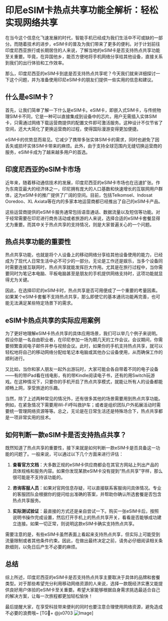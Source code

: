 # 印尼eSIM卡热点共享功能全解析：轻松实现网络共享

在当今这个信息化飞速发展的时代，智能手机已经成为我们生活中不可或缺的一部分。而随着技术的进步，eSIM卡的普及为我们带来了更多的便利。对于计划前往印度尼西亚旅行或长期居住的人来说，了解当地的eSIM卡是否支持热点共享功能至关重要。毕竟，在异国他乡，能否方便地将手机网络分享给其他设备，直接关系到我们的出行体验和工作效率。

那么，印度尼西亚的eSIM卡到底是否支持热点共享呢？今天我们就来详细探讨一下这个问题，并为准备使用印尼eSIM卡的朋友们提供一些实用的信息和建议。

## 什么是eSIM卡？

首先，让我们简单了解一下什么是eSIM卡。eSIM卡，即嵌入式SIM卡，与传统物理SIM卡不同，它是一种可以直接集成到设备中的芯片。用户无需插入实体SIM卡，只需通过网络下载运营商提供的配置文件即可激活服务。这种设计不仅节省了空间，还大大简化了更换运营商的过程，使得国际漫游变得更加便捷。

eSIM卡的优势显而易见。它减少了携带多张实体SIM卡的需求，同时也避免了因丢失或损坏实体SIM卡带来的麻烦。此外，由于支持全球范围内无缝切换运营商的服务，eSIM卡成为了越来越多用户的首选。

## 印度尼西亚的eSIM卡市场

近年来，随着移动通信技术的发展，印度尼西亚的eSIM卡市场也在迅速扩张。作为东南亚最大的经济体之一，印尼拥有庞大的人口基数和快速增长的互联网用户群体，这为eSIM卡的推广提供了广阔的空间。目前，包括Telkomsel、Indosat Ooredoo、XL Axiata等在内的多家本地运营商都已经推出了自己的eSIM卡产品。

这些运营商提供的eSIM卡服务通常包括语音通话、数据流量以及短信等功能。对于经常需要在印尼进行商务活动或者旅游的人来说，选择合适的eSIM卡套餐显得尤为重要。而其中关于热点共享的支持情况，则是大家普遍关心的一个问题。

## 热点共享功能的重要性

热点共享功能，也就是将个人设备上的移动网络分享给其他设备使用的能力，已经成为了现代人日常生活中必不可少的一部分。无论是工作还是娱乐，当多个设备同时需要连接互联网时，热点共享就能发挥巨大作用。尤其是在旅行过程中，当你需要同时为笔记本电脑、平板电脑甚至是朋友的手机提供网络支持时，这项功能就显得尤为关键。

因此，在选择印尼的eSIM卡时，热点共享是否可用便成了一个重要的考量因素。如果某个eSIM卡套餐不支持热点共享，那么即使它的基本通讯功能再完善，也可能无法满足某些特定场景下的需求。

## eSIM卡热点共享的实际应用案例

为了更好地理解eSIM卡热点共享的具体应用场景，我们可以举几个例子来说明。假设你是一名自由职业者，在印尼参加一场为期几天的工作会议。会议期间，你需要频繁查阅电子邮件并参与视频会议。此时，如果你的手机支持热点共享，就可以轻松地将自己的移动网络分配给笔记本电脑或其他办公设备使用，从而确保工作的顺利进行。

又比如，当你和家人朋友一起外出游玩时，大家可能会各自带着不同的电子设备——有的带iPad看在线电影，有的带Kindle阅读电子书，还有的用Switch玩游戏。在这种情况下，只要你的手机开启了热点共享模式，就能让所有人的设备都能顺畅上网，享受旅途的乐趣。

当然，除了上述两种常见的情况外，还有很多其他的场景需要用到热点共享功能。例如，在紧急情况下需要用Wi-Fi呼叫救护车；或者是组织团队户外拓展活动时需要统一管理网络资源等等。总之，无论是在日常生活还是特殊场合下，热点共享都是一项非常实用的技术。

## 如何判断一款eSIM卡是否支持热点共享？

既然知道了热点共享的重要性，接下来就是如何判断一款eSIM卡是否具备这一功能的问题了。一般来说，可以通过以下几个方面来进行评估：

1. **查看官方文档**：大多数正规的eSIM卡供应商都会在其官方网站上列出产品的具体规格和服务内容。如果你发现某款eSIM卡没有提到“热点共享”字样，那么很可能是不支持该功能的。
   
2. **咨询客服人员**：如果对官网信息存疑，可以直接联系客服询问具体情况。专业的客服团队会根据你的提问给出准确的答案，并帮助你确认所选套餐是否包含热点共享服务。
   
3. **实际测试验证**：最直接的方式还是亲自尝试一下。购买一张eSIM卡后，按照说明书操作完成设置，然后打开手机上的热点共享开关，看看是否能够成功建立连接。如果一切正常，则说明这款eSIM卡确实支持热点共享。

需要注意的是，有些eSIM卡虽然表面上看起来支持热点共享，但实际上可能受到流量限制或者其他条件约束。因此，在做出最终决定之前，请务必仔细阅读相关条款细则，以免日后产生不必要的麻烦。

## 总结

综上所述，印度尼西亚的eSIM卡是否支持热点共享主要取决于具体的品牌和套餐类型。对于那些希望充分利用移动网络资源的人来说，选择一款既经济实惠又能提供良好用户体验的eSIM卡至关重要。希望大家能够根据自身需求挑选最适合自己的解决方案，让每一次旅程都更加轻松愉快！

最后提醒大家，在享受科技带来便利的同时也要注意合理使用网络资源，避免造成不必要的浪费哦~ [TG💪+ @jx0703 ![Image](https://github.com/user-attachments/assets/dbca1d08-cadb-493c-b0ec-ad6f7a83f270)]